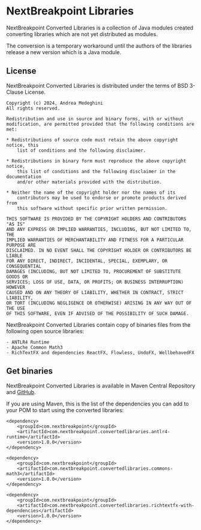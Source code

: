 # NextBreakpoint Libraries

NextBreakpoint Converted Libraries is a collection of Java modules created converting libraries which are not yet distributed as modules.

The conversion is a temporary workaround until the authors of the libraries release a new version which is a Java module. 


## License

NextBreakpoint Converted Libraries is distributed under the terms of BSD 3-Clause License.

    Copyright (c) 2024, Andrea Medeghini
    All rights reserved.

    Redistribution and use in source and binary forms, with or without
    modification, are permitted provided that the following conditions are met:

    * Redistributions of source code must retain the above copyright notice, this
        list of conditions and the following disclaimer.

    * Redistributions in binary form must reproduce the above copyright notice,
        this list of conditions and the following disclaimer in the documentation
        and/or other materials provided with the distribution.

    * Neither the name of the copyright holder nor the names of its
        contributors may be used to endorse or promote products derived from
        this software without specific prior written permission.

    THIS SOFTWARE IS PROVIDED BY THE COPYRIGHT HOLDERS AND CONTRIBUTORS "AS IS"
    AND ANY EXPRESS OR IMPLIED WARRANTIES, INCLUDING, BUT NOT LIMITED TO, THE
    IMPLIED WARRANTIES OF MERCHANTABILITY AND FITNESS FOR A PARTICULAR PURPOSE ARE
    DISCLAIMED. IN NO EVENT SHALL THE COPYRIGHT HOLDER OR CONTRIBUTORS BE LIABLE
    FOR ANY DIRECT, INDIRECT, INCIDENTAL, SPECIAL, EXEMPLARY, OR CONSEQUENTIAL
    DAMAGES (INCLUDING, BUT NOT LIMITED TO, PROCUREMENT OF SUBSTITUTE GOODS OR
    SERVICES; LOSS OF USE, DATA, OR PROFITS; OR BUSINESS INTERRUPTION) HOWEVER
    CAUSED AND ON ANY THEORY OF LIABILITY, WHETHER IN CONTRACT, STRICT LIABILITY,
    OR TORT (INCLUDING NEGLIGENCE OR OTHERWISE) ARISING IN ANY WAY OUT OF THE USE
    OF THIS SOFTWARE, EVEN IF ADVISED OF THE POSSIBILITY OF SUCH DAMAGE.

NextBreakpoint Converted Libraries contain copy of binaries files from the following open source libraries:

    - ANTLR4 Runtime
    - Apache Common Math3
    - RichTextFX and dependencies ReactFX, Flowless, UndoFX, WellbehavedFX


## Get binaries

NextBreakpoint Converted Libraries is available in Maven Central Repository and [GitHub](https://github.com/nextbreakpoint/common).

If you are using Maven, this is the list of the dependencies you can add to your POM to start using the converted libraries:

    <dependency>
        <groupId>com.nextbreakpoint</groupId>
        <artifactId>com.nextbreakpoint.convertedlibraries.antlr4-runtime</artifactId>
        <version>1.0.0</version>
    </dependency>

    <dependency>
        <groupId>com.nextbreakpoint</groupId>
        <artifactId>com.nextbreakpoint.convertedlibraries.commons-math3</artifactId>
        <version>1.0.0</version>
    </dependency>

    <dependency>
        <groupId>com.nextbreakpoint</groupId>
        <artifactId>com.nextbreakpoint.convertedlibraries.richtextfx-with-dependencies</artifactId>
        <version>1.0.0</version>
    </dependency>
